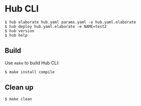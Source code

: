 # Hub CLI

    $ hub elaborate hub.yaml params.yaml -o hub.yaml.elaborate
    $ hub deploy hub.yaml.elaborate -e NAME=test2
    $ hub version
    $ hub help

## Build

Use `make` to build Hub CLI:

    $ make install compile

## Clean up

    $ make clean
